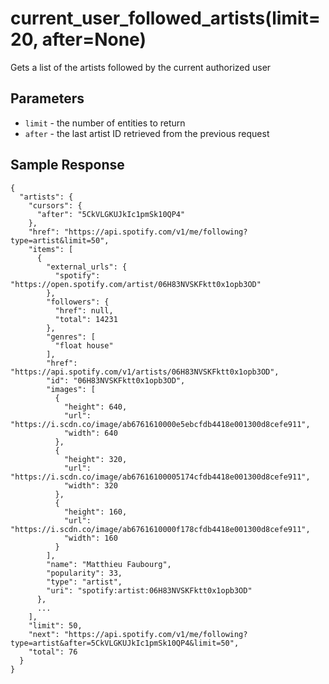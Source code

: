 # current_user_followed_artists(limit=20, after=None)

Gets a list of the artists followed by the current authorized user

## Parameters
* `limit` - the number of entities to return
* `after` -  the last artist ID retrieved from the previous request

## Sample Response
```
{
  "artists": {
    "cursors": {
      "after": "5CkVLGKUJkIc1pmSk10QP4"
    }, 
    "href": "https://api.spotify.com/v1/me/following?type=artist&limit=50", 
    "items": [
      {
        "external_urls": {
          "spotify": "https://open.spotify.com/artist/06H83NVSKFktt0x1opb3OD"
        }, 
        "followers": {
          "href": null, 
          "total": 14231
        }, 
        "genres": [
          "float house"
        ], 
        "href": "https://api.spotify.com/v1/artists/06H83NVSKFktt0x1opb3OD", 
        "id": "06H83NVSKFktt0x1opb3OD", 
        "images": [
          {
            "height": 640, 
            "url": "https://i.scdn.co/image/ab6761610000e5ebcfdb4418e001300d8cefe911", 
            "width": 640
          }, 
          {
            "height": 320, 
            "url": "https://i.scdn.co/image/ab67616100005174cfdb4418e001300d8cefe911", 
            "width": 320
          }, 
          {
            "height": 160, 
            "url": "https://i.scdn.co/image/ab6761610000f178cfdb4418e001300d8cefe911", 
            "width": 160
          }
        ], 
        "name": "Matthieu Faubourg", 
        "popularity": 33, 
        "type": "artist", 
        "uri": "spotify:artist:06H83NVSKFktt0x1opb3OD"
      },
      ...
    ], 
    "limit": 50, 
    "next": "https://api.spotify.com/v1/me/following?type=artist&after=5CkVLGKUJkIc1pmSk10QP4&limit=50", 
    "total": 76
  }
}
```